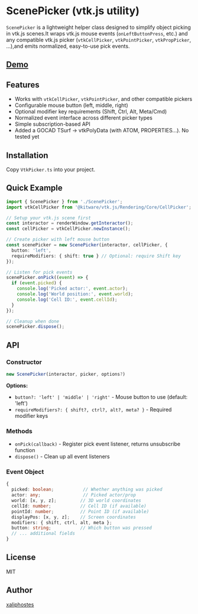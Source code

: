 # ScenePicker (vtk.js utility)

`ScenePicker` is a lightweight helper class designed to simplify object picking in vtk.js scenes.It wraps vtk.js mouse events (`onLeftButtonPress`, etc.) and any compatible vtk.js picker (`vtkCellPicker`, `vtkPointPicker`, `vtkPropPicker`, …),and emits normalized, easy-to-use pick events.

## [Demo](https://xaliphostes.github.io/vtk-picker/)

## Features

- Works with `vtkCellPicker`, `vtkPointPicker`, and other compatible pickers
- Configurable mouse button (left, middle, right)
- Optional modifier key requirements (Shift, Ctrl, Alt, Meta/Cmd)
- Normalized event interface across different picker types
- Simple subscription-based API
- Added a GOCAD TSurf -> vtkPolyData (with ATOM, PROPERTIES...). No tested yet

## Installation

Copy `VtkPicker.ts` into your project.

## Quick Example

```typescript
import { ScenePicker } from './ScenePicker';
import vtkCellPicker from '@kitware/vtk.js/Rendering/Core/CellPicker';

// Setup your vtk.js scene first
const interactor = renderWindow.getInteractor();
const cellPicker = vtkCellPicker.newInstance();

// Create picker with left mouse button
const scenePicker = new ScenePicker(interactor, cellPicker, {
  button: 'left',
  requireModifiers: { shift: true } // Optional: require Shift key
});

// Listen for pick events
scenePicker.onPick((event) => {
  if (event.picked) {
    console.log('Picked actor:', event.actor);
    console.log('World position:', event.world);
    console.log('Cell ID:', event.cellId);
  }
});

// Cleanup when done
scenePicker.dispose();
```

## API

### Constructor

```typescript
new ScenePicker(interactor, picker, options?)
```

**Options:**
- `button?: 'left' | 'middle' | 'right'` - Mouse button to use (default: 'left')
- `requireModifiers?: { shift?, ctrl?, alt?, meta? }` - Required modifier keys

### Methods

- `onPick(callback)` - Register pick event listener, returns unsubscribe function
- `dispose()` - Clean up all event listeners

### Event Object

```typescript
{
  picked: boolean;           // Whether anything was picked
  actor: any;                // Picked actor/prop
  world: [x, y, z];         // 3D world coordinates
  cellId: number;           // Cell ID (if available)
  pointId: number;          // Point ID (if available)
  displayPos: [x, y, z];    // Screen coordinates
  modifiers: { shift, ctrl, alt, meta };
  button: string;           // Which button was pressed
  // ... additional fields
}
```

## License

MIT

## Author
[xaliphostes](https://github.com/xaliphostes)